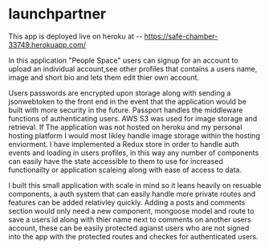 # launchpartner

This app is deployed live on heroku at -- https://safe-chamber-33749.herokuapp.com/

In this application "People Space" users can signup for an account to upload an individual account,see other profiles that contains a users name, image and short bio and lets them edit thier own account.

Users passwords are encrypted upon storage along with sending a jsonwebtoken to the front end in the event that the application would be built with more security in the future. Passport handles the middleware functions of authenticating users. AWS S3 was used for image storage and retrieval. If The application was not hosted on heroku and my personal hosting platform I would most likley handle image storage within the hosting enviorment. I have implemented a Redux store in order to handle auth events and loading in users profiles, in this way any number of components can easily have the state accessible to them to use for increased functionailty or application scaleing along with ease of access to data.


I built this small application with scale in mind so it leans heavily on resuable components, a auth system that can easily handle more private routes and features can be added relativley quickly. Adding a posts and comments section would only need a new component, mongoose model and route to save a users id along with thier name next to comments on another users account, these can be easily protected agianst users who are not signed into the app with the protected routes and checkes for authenticated users. 
